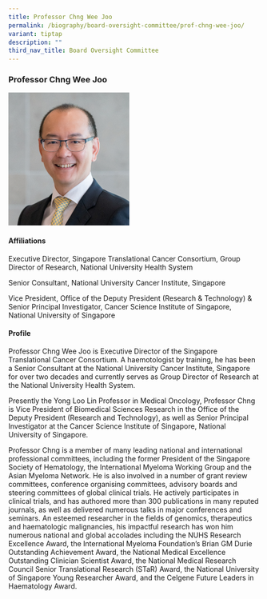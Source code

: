 ```yaml
---
title: Professor Chng Wee Joo
permalink: /biography/board-oversight-committee/prof-chng-wee-joo/
variant: tiptap
description: ""
third_nav_title: Board Oversight Committee
---
```

<h3>Professor Chng Wee Joo</h3>
<div class="isomer-image-wrapper">
<img style="width: 48%;" height="auto" width="100%" alt="" src="/images/Biography/Board Oversight Committee/Photo_CWJ_resized.png">
</div>
<h4>Affiliations</h4>
<p>Executive Director, Singapore Translational Cancer Consortium, Group Director
of Research, National University Health System</p>
<p>Senior Consultant, National University Cancer Institute, Singapore</p>
<p>Vice President, Office of the Deputy President (Research &amp; Technology)
&amp; Senior Principal Investigator, Cancer Science Institute of Singapore,
National University of Singapore</p>
<h4>Profile</h4>
<p>Professor Chng Wee Joo is Executive Director of the Singapore Translational
Cancer Consortium. A haemotologist by training, he has been a Senior Consultant
at the National University Cancer Institute, Singapore for over two decades
and currently serves as Group Director of Research at the National University
Health System.</p>
<p>Presently the Yong Loo Lin Professor in Medical Oncology, Professor Chng
is Vice President of Biomedical Sciences Research in the Office of the
Deputy President (Research and Technology), as well as Senior Principal
Investigator at the Cancer Science Institute of Singapore, National University
of Singapore.</p>
<p>Professor Chng is a member of many leading national and international
professional committees, including the former President of the Singapore
Society of Hematology, the International Myeloma Working Group and the
Asian Myeloma Network. He is also involved in a number of grant review
committees, conference organising committees, advisory boards and steering
committees of global clinical trials. He actively participates in clinical
trials, and has authored more than 300 publications in many reputed journals,
as well as delivered numerous talks in major conferences and seminars.
An esteemed researcher in the fields of genomics, therapeutics and haematologic
malignancies, his impactful research has won him numerous national and
global accolades including the NUHS Research Excellence Award, the International
Myeloma Foundation’s Brian GM Durie Outstanding Achievement Award, the
National Medical Excellence Outstanding Clinician Scientist Award, the
National Medical Research Council Senior Translational Research (STaR)
Award, the National University of Singapore Young Researcher Award, and
the Celgene Future Leaders in Haematology Award.</p>